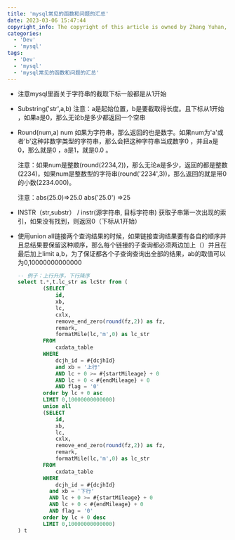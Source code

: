 ```yaml
---
title: 'mysql常见的函数和问题的汇总'
date: 2023-03-06 15:47:44
copyright_info: The copyright of this article is owned by Zhang Yuhan, and it follows the CC BY-NC-SA 4.0 agreement. For reprinting, please attach the original source link and this statement
categories: 
  - 'Dev'
  - 'mysql'
tags: 
  - 'Dev'
  - 'mysql'
  - 'mysql常见的函数和问题的汇总'
---
```

-     
    注意mysql里面关于字符串的截取下标一般都是从1开始
    
-   Substring('str',a,b) 注意：a是起始位置，b是要截取得长度。且下标从1开始 ，如果a是0，那么无论b是多少都返回一个空串
    
-   Round(num,a) num 如果为字符串，那么返回的也是数字。如果num为'a'或者'b'这种非数字类型的字符串，那么会把这种字符串当成数字0 ，并且a是0，那么就是0 ，a是1，就是0.0 。
    
    注意：如果num是整数(round(2234,2))，那么无论a是多少，返回的都是整数(2234)，如果num是整数型的字符串(round('2234',3))，那么返回的就是带0的小数(2234.000)。
    
    注意：abs(25.0)=>25.0 abs('25.0') =>25
    
-   INSTR（str,substr） / instr(源字符串, 目标字符串) 获取子串第一次出现的索引，如果没有找到，则返回0（下标从1开始）
    
-   使用union all链接两个查询结果的时候，如果链接查询结果要有各自的顺序并且总结果要保留这种顺序，那么每个链接的子查询都必须两边加上（）并且在最后加上limit a,b，为了保证都各个子查询查询出全部的结果，ab的取值可以为0,10000000000000
	```sql
	-- 例子：上行升序，下行降序
	select t.*,t.lc_str as lcStr from (
			(SELECT
				id,
				xb,
				lc,
				cxlx,
				remove_end_zero(round(fz,2)) as fz,    
				remark, 
				formatMile(lc,'m',0) as lc_str
			FROM
				cxdata_table
			WHERE
				dcjh_id = #{dcjhId}
				and xb = '上行'
				AND lc + 0 >= #{startMileage} + 0
				AND lc + 0 < #{endMileage} + 0
				AND flag = '0'
			order by lc + 0 asc
			LIMIT 0,10000000000000)
			union all
			(SELECT
				id,
				xb,
				lc,
				cxlx,
				remove_end_zero(round(fz,2)) as fz,
				remark,
				formatMile(lc,'m',0) as lc_str
			FROM
				cxdata_table
			WHERE
				dcjh_id = #{dcjhId}
			  and xb = '下行'
			  AND lc + 0 >= #{startMileage} + 0
			  AND lc + 0 < #{endMileage} + 0
			  AND flag = '0'
			order by lc + 0 desc
			LIMIT 0,10000000000000)
	) t
	```
